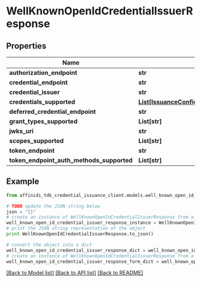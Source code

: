 # WellKnownOpenIdCredentialIssuerResponse

## Properties

| Name                                      | Type                                                                                                | Description | Notes      |
| ----------------------------------------- | --------------------------------------------------------------------------------------------------- | ----------- | ---------- |
| **authorization_endpoint**                | **str**                                                                                             |             | [optional] |
| **credential_endpoint**                   | **str**                                                                                             |             | [optional] |
| **credential_issuer**                     | **str**                                                                                             |             | [optional] |
| **credentials_supported**                 | [**List[IssuanceConfigDtoCredentialSupportedInner]**](IssuanceConfigDtoCredentialSupportedInner.md) |             | [optional] |
| **deferred_credential_endpoint**          | **str**                                                                                             |             | [optional] |
| **grant_types_supported**                 | **List[str]**                                                                                       |             | [optional] |
| **jwks_uri**                              | **str**                                                                                             |             | [optional] |
| **scopes_supported**                      | **List[str]**                                                                                       |             | [optional] |
| **token_endpoint**                        | **str**                                                                                             |             | [optional] |
| **token_endpoint_auth_methods_supported** | **List[str]**                                                                                       |             | [optional] |

## Example

```python
from affinidi_tdk_credential_issuance_client.models.well_known_open_id_credential_issuer_response import WellKnownOpenIdCredentialIssuerResponse

# TODO update the JSON string below
json = "{}"
# create an instance of WellKnownOpenIdCredentialIssuerResponse from a JSON string
well_known_open_id_credential_issuer_response_instance = WellKnownOpenIdCredentialIssuerResponse.from_json(json)
# print the JSON string representation of the object
print WellKnownOpenIdCredentialIssuerResponse.to_json()

# convert the object into a dict
well_known_open_id_credential_issuer_response_dict = well_known_open_id_credential_issuer_response_instance.to_dict()
# create an instance of WellKnownOpenIdCredentialIssuerResponse from a dict
well_known_open_id_credential_issuer_response_form_dict = well_known_open_id_credential_issuer_response.from_dict(well_known_open_id_credential_issuer_response_dict)
```

[[Back to Model list]](../README.md#documentation-for-models) [[Back to API list]](../README.md#documentation-for-api-endpoints) [[Back to README]](../README.md)
